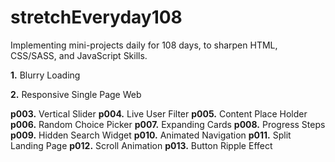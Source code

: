 # stretchEveryday108

Implementing mini-projects daily for 108 days, to sharpen HTML, CSS/SASS, and JavaScript Skills.

**1.** Blurry Loading

**2.** Responsive Single Page Web

**p003.** Vertical Slider
**p004.** Live User Filter
**p005.** Content Place Holder
**p006.** Random Choice Picker
**p007.** Expanding Cards
**p008.** Progress Steps
**p009.** Hidden Search Widget
**p010.** Animated Navigation
**p011.** Split Landing Page
**p012.** Scroll Animation
**p013.** Button Ripple Effect
